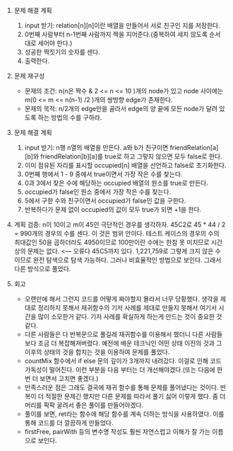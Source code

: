 1. 문제 해결 계획
    1. input 받기: relation[n][n]이란 배열을 만들어서 서로 친구인 지를 저장한다.
    2. 0번째 사람부터 n-1번째 사람까지 짝을 지어준다.(중복하여 세지 않도록 순서 대로 세어야 한다.)
    3. 성공한 짝짓기의 숫자를 센다.
    4. 출력한다.

1. 문제 재구성
    * 문제의 조건: n(n은 짝수 & 2 <= n <= 10 )개의 node가 있고 node 사이에는 m(0 <= m <= n(n-1) /2 )개의 쌍방향 edge가 존재한다.
    * 문제의 목적: n/2개의 edge만을 골라서 edge의 양 끝에 모든 node가 달려 있도록 하는 방법의 수를 구하라.
2. 문제 해결 계획
    1. input 받기: n행 n열의 배열을 만든다. a와 b가 친구이면 friendRelation[a][b]와 friendRelation[b][a]를 true로 하고 그렇지 않으면 모두 false로 한다.
    2. 이미 점유된 자리를 표시할 occupied[n] 배열을 선언하고 false로 초기화한다.
    3. 0번째 행에서 1 - 9 중에서 true이면서 가장 작은 수를 찾는다. 
    4. 0과 3에서 찾은 수에 해당하는 occupied 배열의 원소를 true로 만든다.
    5. occupied가 false인 원소 중에서 가장 작은 수를 찾는다.
    6. 5에서 구한 수와 친구이면서 occupied가 false인 값을 구한다.
    7. 반복하다가 문제 없이 occupied의 값이 모두 true가 되면 +1을 한다.
3. 계획 검증: n이 10이고 m이 45인 극단적인 경우를 생각하자. 45C2로 45 * 44 / 2 = 990개의 경우의 수를 센다. 이 것은 범위 안이다. 테스트 케이스의 경우의 수의 최대값인 50을 곱하더라도 4950이므로 100만이란 수에는 한참 못 미치므로 시간 상의 문제는 없다. <— 오류다 45C5까지 있다. 1,221,759로 그렇게 크지 않은 수 이므로 완전 탐색으로 탐색 가능하다. 그러나 비효율적인 방법으로 보인다. 그래서 다른 방식으로 풀었다.
4. 회고
    * 오랜만에 해서 그런지 코드를 어떻게 짜야할지 몰라서 너무 당황했다. 생각을 제대로 정리하지 못해서 재귀함수의 기저 사례를 제대로 만들지 못해서 여기서 시간을 많이 소모한거 같다. 기저 사례를 확실하게 하는게 만드는 것이 중요한 것 같다.
    * 다른 사람들은 다 반복문으로 풀길레 재귀함수를 이용해서 했더니 다른 사람들보다 조금 더 복잡해져버렸다. 예전에 배운 테크닉인 어떤 상태 이전의 것과 그 이후의 상태의 것을 합치는 것을 이용하여 문제를 풀었다.
    * countMix 함수에서 if else 문의 깊이가 3개까지 내려갔다. 이걸로 인해 코드 가독성이 떨어진다. 이런 부분을 다음 부터는 더 개선해야겠다.(또는 다음에 한 번 더 보면서 고치면 좋겠다.)
    * 만족스러운 점은 그래도 결국에 재귀 함수를 통해 문제를 풀어냈다는 것이다. 반복이 더 적절한 문제긴 했지만 다른 문제를 따라서 풀기 싫어 이렇게 했다. 좀 더 머리를 팍팍 굴려서 좋은 풀이를 만들어야겠다.
    * 풀이를 보면, ret라는 함수에 해당 함수를 계속 더하는 방식을 사용하였다. 이를 통해 코드를 더 깔끔하게 만들었다.
    * firstFree, pairWith 등의 변수명 작성도 훨씬 자연스럽고 이해가 잘 가는 이름으로 보인다.
